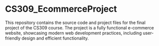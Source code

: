 # CS309_EcommerceProject
This repository contains the source code and project files for the final project of the CS309 course. The project is a fully functional e-commerce website, showcasing modern web development practices, including user-friendly design and efficient functionality.
